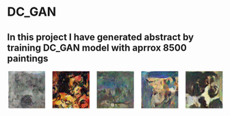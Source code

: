 # DC_GAN
## In this project I have generated abstract by training DC_GAN model with aprrox 8500 paintings

<img src="results.gif"/>

